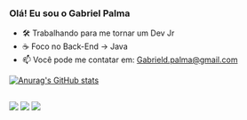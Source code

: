 ### Olá! Eu sou o Gabriel Palma


- 🛠️ Trabalhando para me tornar um Dev Jr
- ☕ Foco no Back-End -> Java
- 📫 Você pode me contatar em: Gabrield.palma@gmail.com

[![Anurag's GitHub stats](https://github-readme-stats.vercel.app/api?username=gabrieldrozdpalma&show_icons=true&theme=chartreuse-dark)](https://github.com/anuraghazra/github-readme-stats)

##

<div>
 <a href = "gabrield.palma@gmail.com"><img src="https://img.shields.io/badge/-Gmail-%23333?style=for-the-badge&logo=gmail&logoColor=white" target="_blank"></a>
  <a href="https://www.instagram.com/gabriel_drozdpalma/" target="_blank"><img src="https://img.shields.io/badge/-Instagram-%23E4405F?style=for-the-badge&logo=instagram&logoColor=white" target="_blank"></a>
  <a href="https://www.linkedin.com/in/gabriel-palma-a217b8260/" target="_blank"><img src="https://img.shields.io/badge/-LinkedIn-%230077B5?style=for-the-badge&logo=linkedin&logoColor=white" target="_blank"></a> 
</div>
          
